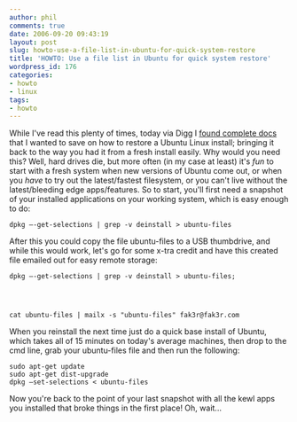 ```yaml
---
author: phil
comments: true
date: 2006-09-20 09:43:19
layout: post
slug: howto-use-a-file-list-in-ubuntu-for-quick-system-restore
title: 'HOWTO: Use a file list in Ubuntu for quick system restore'
wordpress_id: 176
categories:
- howto
- linux
tags:
- howto
---
```


While I've read this plenty of times, today via Digg I [found complete docs](http://www.arsgeek.com/?p=564) that I wanted to save on how to restore a Ubuntu Linux install; bringing it back to the way you had it from a fresh install easily.  Why would you need this?  Well, hard drives die, but more often (in my case at least) it's *fun* to start with a fresh system when new versions of Ubuntu come out, or when you *have* to try out the latest/fastest filesystem, or you can't live without the latest/bleeding edge apps/features.  So to start, you'll first need a snapshot of your installed applications on your working system, which is easy enough to do:

    
    dpkg –-get-selections | grep -v deinstall > ubuntu-files


After this you could copy the file ubuntu-files to a USB thumbdrive, and while this would work, let's go for some x-tra credit and have this created file emailed out for easy remote storage:

    
    dpkg –-get-selections | grep -v deinstall > ubuntu-files;



    
    cat ubuntu-files | mailx -s "ubuntu-files" fak3r@fak3r.com


When you reinstall the next time just do a quick base install of Ubuntu, which takes all of 15 minutes on today's average machines, then drop to the cmd line, grab your ubuntu-files file and then run the following:

    
    sudo apt-get update
    sudo apt-get dist-upgrade
    dpkg –set-selections < ubuntu-files


Now you're back to the point of your last snapshot with all the kewl apps you installed that broke things in the first place!  Oh, wait...
